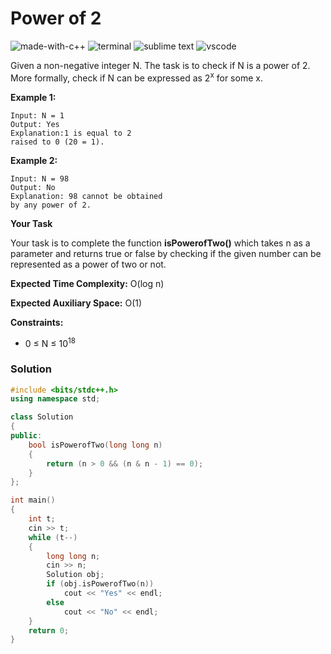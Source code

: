 # Power of 2
![made-with-c++](https://img.shields.io/badge/Made%20with-C++-007396.svg)
![terminal](https://img.shields.io/badge/Windows%20Terminal-4D4D4D?logo=windows%20terminal&logoColor=white)
![sublime text](https://img.shields.io/badge/sublime_text-%23575757.svg?logo=sublime-text&logoColor=important)
![vscode](https://img.shields.io/badge/Visual_Studio_Code-0078D4?logo=visual%20studio%20code&logoColor=white)

Given a non-negative integer N. The task is to check if N is a power of 2. More formally, check if N can be expressed as 2<sup>x</sup> for some x.

__Example 1:__
```
Input: N = 1
Output: Yes
Explanation:1 is equal to 2
raised to 0 (20 = 1).
```
__Example 2:__
```
Input: N = 98
Output: No
Explanation: 98 cannot be obtained
by any power of 2.
```
__Your Task__

Your task is to complete the function **isPowerofTwo()** which takes n as a parameter and returns true or false by checking if the given number can be represented as a power of two or not.

__Expected Time Complexity:__ O(log n)

__Expected Auxiliary Space:__ O(1)

__Constraints:__
- 0 ≤ N ≤ 10<sup>18</sup>

### Solution
```cpp
#include <bits/stdc++.h>
using namespace std;

class Solution
{
public:
    bool isPowerofTwo(long long n)
    {
        return (n > 0 && (n & n - 1) == 0);
    }
};

int main()
{
    int t;
    cin >> t;
    while (t--)
    {
        long long n;
        cin >> n;
        Solution obj;
        if (obj.isPowerofTwo(n))
            cout << "Yes" << endl;
        else
            cout << "No" << endl;
    }
    return 0;
}
```